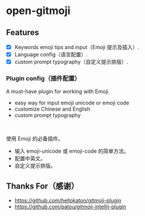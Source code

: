 # open-gitmoji

## Features
- [x] Keywords emoji tips and input（Emoji 提示及插入）.
- [x] Language config（语言配置）.
- [x] custom prompt typography（自定义提示排版）.

### Plugin config（插件配置）
<!-- Plugin description -->
A must-have plugin for working with Emoji.<br>
<ul>
<li>easy way for input emoji unicode or emoji code</li>
<li>customize Chinese and English</li>
<li>custom prompt typography</li> 
</ul>
<br>

使用 Emoji 的必备插件。<br>
<ul>
<li>输入 emoji-unicode 或 emoji-code 的简单方法。</li>
<li>配置中英文。</li>
<li>自定义提示排版。</li> 
</ul>
<!-- Plugin description end -->

## Thanks For（感谢）
- https://github.com/hellokaton/gitmoji-plugin
- https://github.com/patou/gitmoji-intellij-plugin